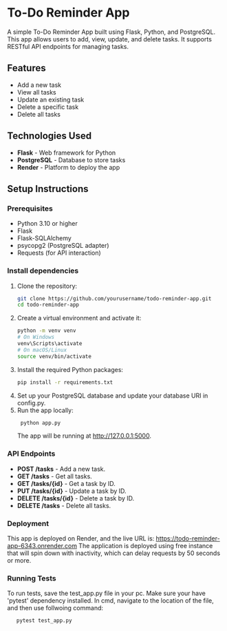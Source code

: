 # To-Do Reminder App

A simple To-Do Reminder App built using Flask, Python, and PostgreSQL. This app allows users to add, view, update, and delete tasks. It supports RESTful API endpoints for managing tasks.

## Features
- Add a new task
- View all tasks
- Update an existing task
- Delete a specific task
- Delete all tasks

## Technologies Used
- **Flask** - Web framework for Python
- **PostgreSQL** - Database to store tasks
- **Render** - Platform to deploy the app

## Setup Instructions

### Prerequisites
- Python 3.10 or higher
- Flask
- Flask-SQLAlchemy
- psycopg2 (PostgreSQL adapter)
- Requests (for API interaction)

### Install dependencies
1. Clone the repository:
    ```bash
    git clone https://github.com/yourusername/todo-reminder-app.git
    cd todo-reminder-app
    ```
2. Create a virtual environment and activate it:
    ```bash
    python -m venv venv
    # On Windows
    venv\Scripts\activate
    # On macOS/Linux
    source venv/bin/activate
    ```
3. Install the required Python packages:
    ```bash
    pip install -r requirements.txt
    ```
4. Set up your PostgreSQL database and update your database URI in config.py.
5. Run the app locally:
   ```bash
    python app.py
    ```
   The app will be running at http://127.0.0.1:5000.
   
### API Endpoints
- **POST /tasks** - Add a new task.
- **GET /tasks** - Get all tasks.
- **GET /tasks/{id}** - Get a task by ID.
- **PUT /tasks/{id}** - Update a task by ID.
- **DELETE /tasks/{id}** - Delete a task by ID.
- **DELETE /tasks** - Delete all tasks.

### Deployment
This app is deployed on Render, and the live URL is:
https://todo-reminder-app-6343.onrender.com
The application is deployed using free instance that will spin down with inactivity, which can delay requests by 50 seconds or more.

### Running Tests
To run tests, save the test_app.py file in your pc. Make sure your have 'pytest' dependency installed. 
In cmd, navigate to the location of the file, and then use follwoing command:
 ```bash
    pytest test_app.py
 ```
